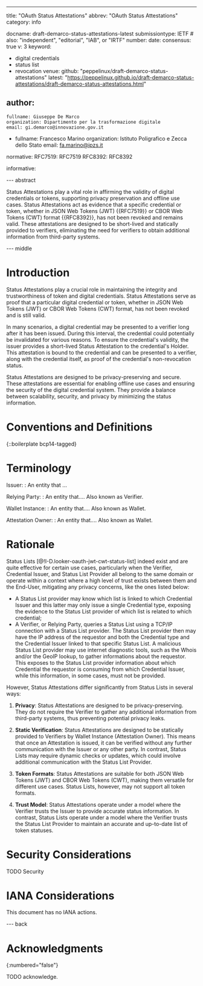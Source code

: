 ---
title: "OAuth Status Attestations"
abbrev: "OAuth Status Attestations"
category: info

docname: draft-demarco-status-attestations-latest
submissiontype: IETF  # also: "independent", "editorial", "IAB", or "IRTF"
number:
date:
consensus: true
v: 3
keyword:
 - digital credentials
 - status list
 - revocation
venue:
  github: "peppelinux/draft-demarco-status-attestations"
  latest: "https://peppelinux.github.io/draft-demarco-status-attestations/draft-demarco-status-attestations.html"

author:
 -
    fullname: Giuseppe De Marco
    organization: Dipartimento per la trasformazione digitale
    email: gi.demarco@innovazione.gov.it
 -
    fullname: Francesco Marino
    organization: Istituto Poligrafico e Zecca dello Stato
    email: fa.marino@ipzs.it

normative:
  RFC7519: RFC7519
  RFC8392: RFC8392

informative:


--- abstract

Status Attestations play a vital role in affirming the validity of digital credentials or tokens, supporting privacy preservation and offline use cases. Status Attestations act as evidence that a specific credential or token, whether in JSON Web Tokens (JWT) {{RFC7519}} or CBOR Web Tokens (CWT) format {{RFC8392}}, has not been revoked and remains valid. These attestations are designed to be short-lived and statically provided to verifiers, eliminating the need for verifiers to obtain additional information from third-party systems.


--- middle

# Introduction

Status Attestations play a crucial role in maintaining the integrity and trustworthiness of token and digital credentials.
Status Attestations serve as proof that a particular digital credential or token, whether in JSON Web Tokens (JWT) or CBOR Web Tokens (CWT) format, has not been revoked and is still valid.

In many scenarios, a digital credential may be presented to a verifier long after it has been issued. During this interval, the credential could potentially be invalidated for various reasons. To ensure the credential's validity, the issuer provides a short-lived Status Attestation to the credential's Holder. This attestation is bound to the credential and can be presented to a verifier, along with the credential itself, as proof of the credential's non-revocation status.

Status Attestations are designed to be privacy-preserving and secure. These attestations are essential for enabling offline use cases and ensuring the security of the digital credential system. They provide a balance between scalability, security, and privacy by minimizing the status information.


# Conventions and Definitions

{::boilerplate bcp14-tagged}

# Terminology

Issuer:
: An entity that ...

Relying Party:
: An entity that.... Also known as Verifier.

Wallet Instance:
: An entity that.... Also known as Wallet.

Attestation Owner:
: An entity that.... Also known as Wallet.

# Rationale

Status Lists [@!I-D.looker-oauth-jwt-cwt-status-list] indeed exist and are quite effective for certain use cases, particularly when the Verifier, Credential Issuer, and Status List Provider all belong to the same domain or operate within a context where a high level of trust exists between them and the End-User, mitigating any privacy concerns, like the ones listed below:

- A Status List provider may know which list is linked to which Credential Issuer and this latter may only issue a single Credential type, exposing the evidence to the Status List provider of which list is related to which credential;
- A Verifier, or Relying Party, queries a Status List using a TCP/IP connection with a Status List provider. The Status List provider then may have the IP address of the requestor and both the Credential type and the Credential Issuer linked to that specific Status List. A malicious Status List provider may use internet diagnostic tools, such as the Whois and/or the GeoIP lookup, to gather informations about the requestor. This exposes to the Status List provider information about which Credential the requestor is consuming from which Credential Issuer, while this information, in some cases, must not be provided.

However, Status Attestations differ significantly from Status Lists in several ways:

1. **Privacy**: Status Attestations are designed to be privacy-preserving. They do not require the Verifier to gather any additional information from third-party systems, thus preventing potential privacy leaks.

2. **Static Verification**: Status Attestations are designed to be statically provided to Verifiers by Wallet Instance (Attestation Owner). This means that once an Attestation is issued, it can be verified without any further communication with the Issuer or any other party. In contrast, Status Lists may require dynamic checks or updates, which could involve additional communication with the Status List Provider.

3. **Token Formats**: Status Attestations are suitable for both JSON Web Tokens (JWT) and CBOR Web Tokens (CWT), making them versatile for different use cases. Status Lists, however, may not support all token formats.

4. **Trust Model**: Status Attestations operate under a model where the Verifier trusts the Issuer to provide accurate status information. In contrast, Status Lists operate under a model where the Verifier trusts the Status List Provider to maintain an accurate and up-to-date list of token statuses.


# Security Considerations

TODO Security


# IANA Considerations

This document has no IANA actions.


--- back

# Acknowledgments
{:numbered="false"}

TODO acknowledge.
